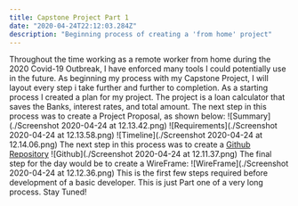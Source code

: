 ```yaml
---
title: Capstone Project Part 1
date: "2020-04-24T22:12:03.284Z"
description: "Beginning process of creating a 'from home' project"
---
```

Throughout the time working as a remote worker from home during the 2020 Covid-19 Outbreak, I have enforced many tools I could potentially use in the future. As beginning my process with my Capstone Project, I will layout every step i take further and further to completion. As a starting process I created a plan for my project. The project is a loan calculator that saves the Banks, interest rates, and total amount. The next step in this process was to create a Project Proposal, as shown below:
![Summary](./Screenshot 2020-04-24 at 12.13.42.png)
![Requirements](./Screenshot 2020-04-24 at 12.13.58.png)
![Timeline](./Screenshot 2020-04-24 at 12.14.06.png)
The next step in this process was to create a [Github Repository](https://github.com/Preston882/CapstoneProject)
![Github](./Screenshot 2020-04-24 at 12.11.37.png)
The final step for the day would be to create a WireFrame:
![WireFrame](./Screenshot 2020-04-24 at 12.12.36.png)
This is the first few steps required before development of a basic developer. This is just Part one of a very long process. Stay Tuned!